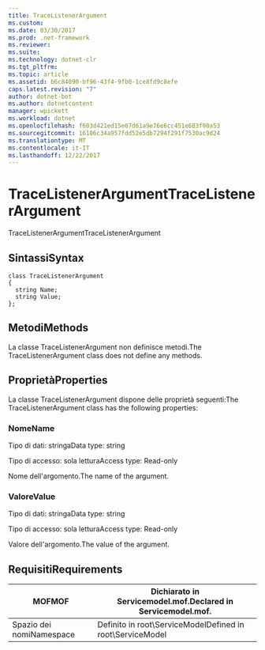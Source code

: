 ```yaml
---
title: TraceListenerArgument
ms.custom: 
ms.date: 03/30/2017
ms.prod: .net-framework
ms.reviewer: 
ms.suite: 
ms.technology: dotnet-clr
ms.tgt_pltfrm: 
ms.topic: article
ms.assetid: b6c84090-bf96-43f4-9fb0-1ce8fd9c8efe
caps.latest.revision: "7"
author: dotnet-bot
ms.author: dotnetcontent
manager: wpickett
ms.workload: dotnet
ms.openlocfilehash: f603d421ed15e67d61a9e76e6cc451e683f00a53
ms.sourcegitcommit: 16186c34a957fdd52e5db7294f291f7530ac9d24
ms.translationtype: MT
ms.contentlocale: it-IT
ms.lasthandoff: 12/22/2017
---
```

# <a name="tracelistenerargument"></a><span data-ttu-id="7b92e-102">TraceListenerArgument</span><span class="sxs-lookup"><span data-stu-id="7b92e-102">TraceListenerArgument</span></span>
<span data-ttu-id="7b92e-103">TraceListenerArgument</span><span class="sxs-lookup"><span data-stu-id="7b92e-103">TraceListenerArgument</span></span>  
  
## <a name="syntax"></a><span data-ttu-id="7b92e-104">Sintassi</span><span class="sxs-lookup"><span data-stu-id="7b92e-104">Syntax</span></span>  
  
```  
class TraceListenerArgument  
{  
  string Name;  
  string Value;  
};  
```  
  
## <a name="methods"></a><span data-ttu-id="7b92e-105">Metodi</span><span class="sxs-lookup"><span data-stu-id="7b92e-105">Methods</span></span>  
 <span data-ttu-id="7b92e-106">La classe TraceListenerArgument non definisce metodi.</span><span class="sxs-lookup"><span data-stu-id="7b92e-106">The TraceListenerArgument class does not define any methods.</span></span>  
  
## <a name="properties"></a><span data-ttu-id="7b92e-107">Proprietà</span><span class="sxs-lookup"><span data-stu-id="7b92e-107">Properties</span></span>  
 <span data-ttu-id="7b92e-108">La classe TraceListenerArgument dispone delle proprietà seguenti:</span><span class="sxs-lookup"><span data-stu-id="7b92e-108">The TraceListenerArgument class has the following properties:</span></span>  
  
### <a name="name"></a><span data-ttu-id="7b92e-109">Nome</span><span class="sxs-lookup"><span data-stu-id="7b92e-109">Name</span></span>  
 <span data-ttu-id="7b92e-110">Tipo di dati: stringa</span><span class="sxs-lookup"><span data-stu-id="7b92e-110">Data type: string</span></span>  
  
 <span data-ttu-id="7b92e-111">Tipo di accesso: sola lettura</span><span class="sxs-lookup"><span data-stu-id="7b92e-111">Access type: Read-only</span></span>  
  
 <span data-ttu-id="7b92e-112">Nome dell'argomento.</span><span class="sxs-lookup"><span data-stu-id="7b92e-112">The name of the argument.</span></span>  
  
### <a name="value"></a><span data-ttu-id="7b92e-113">Valore</span><span class="sxs-lookup"><span data-stu-id="7b92e-113">Value</span></span>  
 <span data-ttu-id="7b92e-114">Tipo di dati: stringa</span><span class="sxs-lookup"><span data-stu-id="7b92e-114">Data type: string</span></span>  
  
 <span data-ttu-id="7b92e-115">Tipo di accesso: sola lettura</span><span class="sxs-lookup"><span data-stu-id="7b92e-115">Access type: Read-only</span></span>  
  
 <span data-ttu-id="7b92e-116">Valore dell'argomento.</span><span class="sxs-lookup"><span data-stu-id="7b92e-116">The value of the argument.</span></span>  
  
## <a name="requirements"></a><span data-ttu-id="7b92e-117">Requisiti</span><span class="sxs-lookup"><span data-stu-id="7b92e-117">Requirements</span></span>  
  
|<span data-ttu-id="7b92e-118">MOF</span><span class="sxs-lookup"><span data-stu-id="7b92e-118">MOF</span></span>|<span data-ttu-id="7b92e-119">Dichiarato in Servicemodel.mof.</span><span class="sxs-lookup"><span data-stu-id="7b92e-119">Declared in Servicemodel.mof.</span></span>|  
|---------|-----------------------------------|  
|<span data-ttu-id="7b92e-120">Spazio dei nomi</span><span class="sxs-lookup"><span data-stu-id="7b92e-120">Namespace</span></span>|<span data-ttu-id="7b92e-121">Definito in root\ServiceModel</span><span class="sxs-lookup"><span data-stu-id="7b92e-121">Defined in root\ServiceModel</span></span>|
